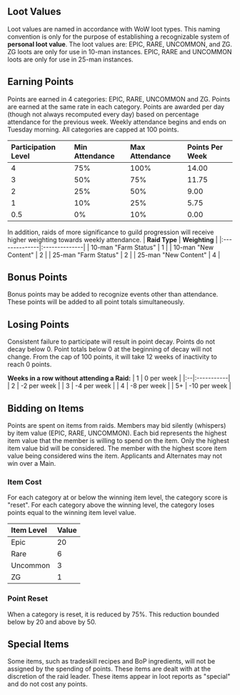 ## Loot Values ##
Loot values are named in accordance with WoW loot types. This naming convention is only for the purpose of establishing a recognizable system of **personal loot value**. The loot values are: EPIC, RARE, UNCOMMON, and ZG. ZG loots are only for use in 10-man instances. EPIC, RARE and UNCOMMON loots are only for use in 25-man instances.

## Earning Points ##
Points are earned in 4 categories: EPIC, RARE, UNCOMMON and ZG. Points are earned at the same rate in each category. Points are awarded per day (though not always recomputed every day) based on percentage attendance for the previous week. Weekly attendance begins and ends on Tuesday morning. All categories are capped at 100 points.

| **Participation Level** | **Min Attendance** | **Max Attendance** | **Points Per Week** |
|:------------------------|:-------------------|:-------------------|:--------------------|
| 4 | 75% | 100% |14.00 |
| 3 | 50% | 75% |11.75 |
| 2 | 25% | 50% |9.00 |
| 1 | 10% | 25% |5.75 |
| 0.5 | 0% | 10% |0.00 |

In addition, raids of more significance to guild progression will receive higher weighting towards weekly attendance.
| **Raid Type** | **Weighting** |
|:--------------|:--------------|
| 10-man "Farm Status" | 1 |
| 10-man "New Content" | 2 |
| 25-man "Farm Status" | 2 |
| 25-man "New Content" | 4 |


## Bonus Points ##
Bonus points may be added to recognize events other than attendance. These points will be added to all point totals simultaneously.


## Losing Points ##
Consistent failure to participate will result in point decay. Points do not decay below 0. Point totals below 0 at the beginning of decay will not change. From the cap of 100 points, it will take 12 weeks of inactivity to reach 0 points.

**Weeks in a row without attending a Raid:**
| 1 | 0 per week |
|:--|:-----------|
| 2 | -2 per week |
| 3 | -4 per week |
| 4 | -8 per week |
| 5+ | -10 per week |


## Bidding on Items ##
Points are spent on items from raids. Members may bid silently (whispers) by item value (EPIC, RARE, UNCOMMON). Each bid represents the highest item value that the member is willing to spend on the item. Only the highest item value bid will be considered. The member with the highest score item value being considered wins the item. Applicants and Alternates may not win over a Main.

### Item Cost ###
For each category at or below the winning item level, the category score is "reset".
For each category above the winning level, the category loses points equal to the winning item level value.

| **Item Level** | **Value** |
|:---------------|:----------|
| Epic | 20 |
| Rare | 6 |
| Uncommon | 3 |
| ZG | 1 |

### Point Reset ###
When a category is reset, it is reduced by 75%. This reduction bounded below by 20 and above by 50.

## Special Items ##
Some items, such as tradeskill recipes and BoP ingredients, will not be assigned by the spending of points. These items are dealt with at the discretion of the raid leader. These items appear in loot reports as "special" and do not cost any points.